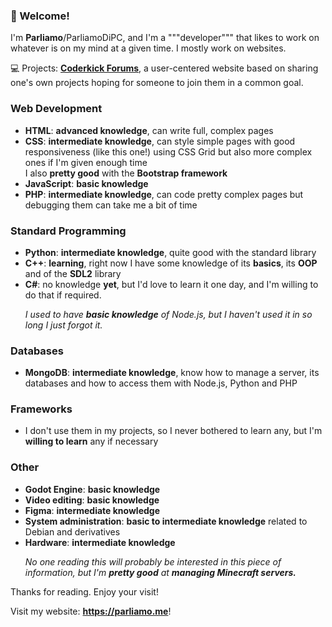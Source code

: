 ### 👋 Welcome!

I'm **Parliamo**/ParliamoDiPC, and I'm a """developer""" that likes to work on whatever is on my mind at a given time. I mostly work on websites.

💻 Projects: [**Coderkick Forums**](https://coderkick.com), a user-centered website based on sharing one's own projects hoping for someone to join them in a common goal.

<h3>Web Development</h3>
<ul>
    <li><b>HTML</b>: <b>advanced knowledge</b>, can write full, complex pages</li>
    <li><b>CSS</b>: <b>intermediate knowledge</b>, can style simple pages with good responsiveness (like this one!) using CSS
                    Grid but also more complex ones if I'm given enough time<br>
                    I also <b>pretty good</b> with the <b>Bootstrap framework</b></li>
    <li><b>JavaScript</b>: <b>basic knowledge</b></li>
    <li><b>PHP</b>: <b>intermediate knowledge</b>, can code pretty complex pages but
                    debugging them can take me a bit of time</li>
</ul>

<h3>Standard Programming</h3>
<ul>
    <li><b>Python</b>: <b>intermediate knowledge</b>, quite good with the standard library</li>
    <li><b>C++</b>: <b>learning</b>, right now I have some knowledge of its
        <b>basics</b>, its <b>OOP</b> and of the <b>SDL2</b> library</li>
    <li><b>C#</b>: no knowledge <b>yet</b>, but I'd love to learn it one day, and I'm willing to do that if required.</li>
    <p><i>I used to have <b>basic knowledge</b> of Node.js, but I haven't used it in so long I just forgot it.</i></p>
</ul>

<h3>Databases</h3>
<ul>
    <li><b>MongoDB</b>: <b>intermediate knowledge</b>, know how to manage a
                           server, its databases and how to access them with Node.js,
                           Python and PHP</li>
</ul>

<h3>Frameworks</h3>
<ul>
    <li>I don't use them in my projects, so I never bothered to learn any, but I'm <b>willing to learn</b> any if necessary</li>
</ul>

<h3>Other</h3>
<ul>
    <li><b>Godot Engine</b>: <b>basic knowledge</b></li>
    <li><b>Video editing</b>: <b>basic knowledge</b></li>
    <li><b>Figma</b>: <b>intermediate knowledge</b></li>
    <li><b>System administration</b>: <b>basic to intermediate knowledge</b> related to Debian and derivatives</li>
    <li><b>Hardware</b>: <b>intermediate knowledge</b></li>
    <p><i>No one reading this will probably be interested in this piece of information, but I'm <b>pretty good</b> at <b>managing Minecraft servers.</b></i></p>
</ul>

<p>Thanks for reading. Enjoy your visit!</p>

Visit my website: **https://parliamo.me**!
